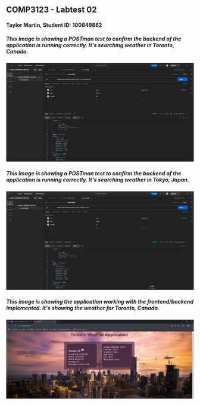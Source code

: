 ## COMP3123 - Labtest 02
#### Taylor Martin, Student ID: 100849882

##### This image is showing a POSTman test to confirm the backend of the application is running correctly. It's searching weather in Toronto, Canada.
![POSTman Test One](/frontend/img/Toronto-CA.png)
##### This image is showing a POSTman test to confirm the backend of the application is running correctly. It's searching weather in Tokyo, Japan.
![POSTman Test Two](/frontend/img/Tokyo-JP.png)
##### This image is showing the application working with the frontend/backend implemented. It's showing the weather for Toronto, Canada.
![Working Weather Application](/frontend/img/app-working.png)
